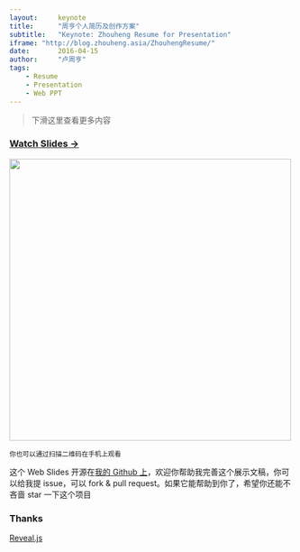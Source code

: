 ```yaml
---
layout:     keynote
title:      "周亨个人简历及创作方案"
subtitle:   "Keynote: Zhouheng Resume for Presentation"
iframe: "http://blog.zhouheng.asia/ZhouhengResume/"
date:       2016-04-15
author:     "卢周亨"
tags:
    - Resume
    - Presentation 
    - Web PPT
---
```


> 下滑这里查看更多内容

### [Watch Slides →](http://blog.zhouheng.asia/ZhouhengResume)

<img src="http://7xrims.com1.z0.glb.clouddn.com/zhouhengResumeQRCode.png" width="500" height="500"/>

<small class="img-hint">你也可以通过扫描二维码在手机上观看</small>

这个 Web Slides 开源在[我的 Github 上](https://github.com/luzhouheng/ZhouhengResume)，欢迎你帮助我完善这个展示文稿，你可以给我提 issue，可以 fork & pull request。如果它能帮助到你了，希望你还能不吝啬 star 一下这个项目

### Thanks

[Reveal.js](http://lab.hakim.se/reveal-js)